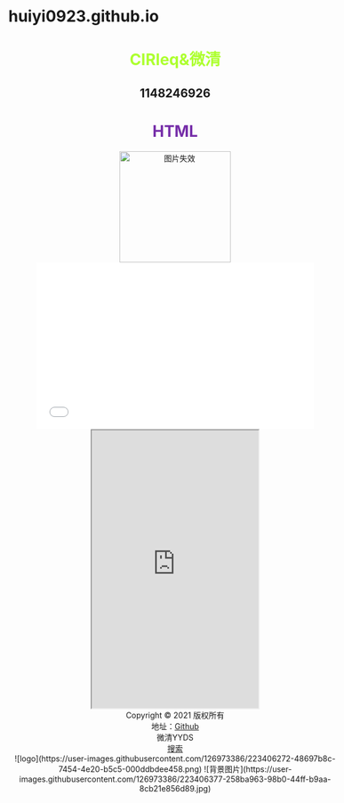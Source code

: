 # huiyi0923.github.io
<!DOCTYPE html>
<html lang="en">
    <head>
        <meta charset="UTF-8">
        <title>CIRleq</title>
        <style>
            .box{
                width: 600px;
                height: 1200px;
                margin: auto;
                top: 0;
                left: 0;
                right: 0;
                bottom: 0;
                text-align: center;
            }
        </style>
    </head>
    <body>
        <div class="box">
            <h1 style="color: greenyellow;">CIRleq&微清</h1>
            <h2>1148246926</h2>
            <h1 style="color: rgb(118, 46, 169);">HTML</h1>
            <img src="https://user-images.githubusercontent.com/126973386/223406272-48697b8c-7454-4e20-b5c5-000ddbdee458.png" alt="图片失效" width="200px">
            <embed src="./那一瞬间.m4a" width="500" height="300" autostart=false>
            <body background="./背景图片.jpg">
            <iframe scrolling="no" src="https://tianqiapi.com/api.php?style=tw&skin=pitaya" frameborder="1" width="300" height="500" allowtransparency="true"></iframe>
            <br />
            <div class="foot">
                Copyright © 2021 版权所有
                <br>
                地址：<a href="https://" target="_blank">Github</a>
                <br>
                微清YYDS
            <br>
            <a href="https://www.baidu.com" target="_blank">搜索</a>
        </div>
    </body>
</html>
![logo](https://user-images.githubusercontent.com/126973386/223406272-48697b8c-7454-4e20-b5c5-000ddbdee458.png)
![背景图片](https://user-images.githubusercontent.com/126973386/223406377-258ba963-98b0-44ff-b9aa-8cb21e856d89.jpg)
